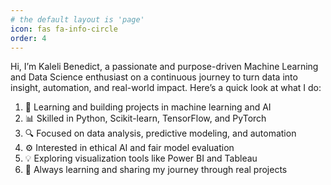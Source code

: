 ```yaml
---
# the default layout is 'page'
icon: fas fa-info-circle
order: 4
---
```




Hi, I’m Kaleli Benedict, a passionate and purpose-driven Machine Learning and Data Science enthusiast on a continuous journey to turn data into insight, automation, and real-world impact.
Here’s a quick look at what I do:

1. 🧠 Learning and building projects in machine learning and AI
2. 📊 Skilled in Python, Scikit-learn, TensorFlow, and PyTorch
3. 🔍 Focused on data analysis, predictive modeling, and automation
4. ⚙️ Interested in ethical AI and fair model evaluation
5. 💡 Exploring visualization tools like Power BI and Tableau
6. 🚀 Always learning and sharing my journey through real projects
